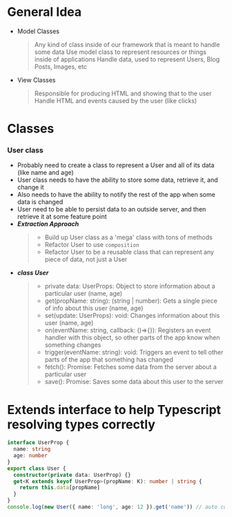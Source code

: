 # General Idea

- Model Classes
  > Any kind of class inside of our framework that is meant to handle some data
  > Use model class to represent resources or things inside of applications
  > Handle data, used to represent Users, Blog Posts, Images, etc
- View Classes
  > Responsible for producing HTML and showing that to the user
  > Handle HTML and events caused by the user (like clicks)

# Classes

### User class

- Probably need to create a class to represent a User and all of its data (like name and age)
- User class needs to have the ability to store some data, retrieve it, and change it
- Also needs to have the ability to notify the rest of the app when some data is changed
- User need to be able to persist data to an outside server, and then retrieve it at some feature point
- **_Extraction Approach_**
  > - Build up User class as a 'mega' class with tons of methods
  > - Refactor User to use `composition`
  > - Refactor User to be a reusable class that can represent any piece of data, not just a User
- **_class User_**
  > - private data: UserProps: Object to store information about a particular user (name, age)
  > - get(propName: string): (string | number): Gets a single piece of info about this user (name, age)
  > - set(update: UserProps): void: Changes information about this user (name, age)
  > - on(eventName: string, callback: ()=>{}): Registers an event handler with this object, so other parts of the app know when something changes
  > - trigger(eventName: string): void: Triggers an event to tell other parts of the app that something has changed
  > - fetch(): Promise: Fetches some data from the server about a particular user
  > - save(): Promise: Saves some data about this user to the server

# Extends interface to help Typescript resolving types correctly

```typescript
interface UserProp {
  name: string
  age: number
}
export class User {
  constructor(private data: UserProp) {}
  get<K extends keyof UserProp>(propName: K): number | string {
    return this.data[propName]
  }
}
console.log(new User({ name: 'long', age: 12 }).get('name')) // auto complete the get('') name || age will show up :D
```
